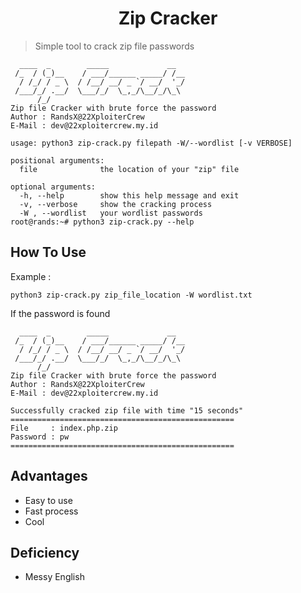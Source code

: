 <h1 align="center">Zip Cracker</h1>

> Simple tool to crack zip file passwords

```
  ____  _        _____             __
 /_  / (_)__    / ___/______ _____/ /__
  / /_/ / _ \  / /__/ __/ _ `/ __/  '_/
 /___/_/ .__/  \___/_/  \_,_/\__/_/\_\
      /_/
Zip file Cracker with brute force the password
Author : RandsX@22XploiterCrew
E-Mail : dev@22xploitercrew.my.id

usage: python3 zip-crack.py filepath -W/--wordlist [-v VERBOSE]

positional arguments:
  file              the location of your "zip" file

optional arguments:
  -h, --help        show this help message and exit
  -v, --verbose     show the cracking process
  -W , --wordlist   your wordlist passwords
root@rands:~# python3 zip-crack.py --help
```

## How To Use
Example :
```
python3 zip-crack.py zip_file_location -W wordlist.txt
```

If the password is found
```
  ____  _        _____             __
 /_  / (_)__    / ___/______ _____/ /__
  / /_/ / _ \  / /__/ __/ _ `/ __/  '_/
 /___/_/ .__/  \___/_/  \_,_/\__/_/\_\
      /_/
Zip file Cracker with brute force the password
Author : RandsX@22XploiterCrew
E-Mail : dev@22xploitercrew.my.id

Successfully cracked zip file with time "15 seconds"
==================================================
File     : index.php.zip
Password : pw
==================================================
```

## Advantages
- Easy to use
- Fast process
- Cool

## Deficiency
- Messy English
